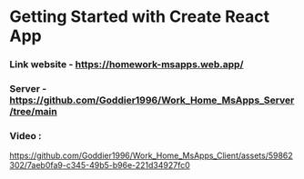 # Getting Started with Create React App

### Link website - https://homework-msapps.web.app/

### Server - https://github.com/Goddier1996/Work_Home_MsApps_Server/tree/main

### Video :

https://github.com/Goddier1996/Work_Home_MsApps_Client/assets/59862302/7aeb0fa9-c345-49b5-b96e-221d34927fc0

